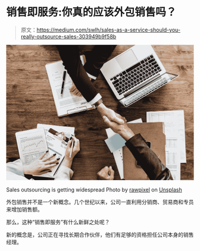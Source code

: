 # 销售即服务:你真的应该外包销售吗？

> 原文：<https://medium.com/swlh/sales-as-a-service-should-you-really-outsource-sales-303949b9f58b>

![](img/3e2822cfefa33ab98873ed4ab2370afb.png)

Sales outsourcing is getting widespread Photo by [rawpixel](https://unsplash.com/@rawpixel?utm_source=medium&utm_medium=referral) on [Unsplash](https://unsplash.com?utm_source=medium&utm_medium=referral)

外包销售并不是一个新概念。几个世纪以来，公司一直利用分销商、贸易商和专员来增加销售额。

那么，这种“销售即服务”有什么新鲜之处呢？

新的概念是，公司正在寻找长期合作伙伴，他们有足够的资格担任公司本身的销售经理。